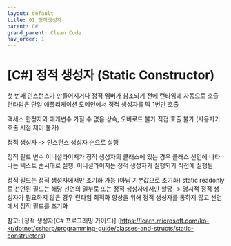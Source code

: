 ```yaml
---
layout: default
title: 01_정적생성자
parent: C#
grand_parent: Clean Code
nav_order: 1
---
```


# [C#] 정적 생성자 (Static Constructor)

첫 번째 인스턴스가 만들어지거나 정적 멤버가 참조되기 전에 런타임에 자동으로 호출
런타임은 단일 애플리케이션 도메인에서 정적 생성자를 딱 1번만 호출

액세스 한정자와 매개변수 가질 수 없음
상속, 오버로드 불가
직접 호출 불가 (사용자가 호출 시점 제어 불가)

정적 생성자 -> 인스턴스 생성자 순으로 실행

정적 필드 변수 이니셜라이저가 정적 생성자의 클래스에 있는 경우 클래스 선언에 나타나는 텍스트 순서대로 실행.
이니셜라이저는 정적 생성자가 실행되기 직전에 실행됨

정적 필드는 정적 생성자에서만 초기화 가능 (아님 기본값으로 초기화)
static readonly로 선언된 필드는 해당 선언의 일부로 또는 정적 생성자에서만 할당
-> 명시적 정적 생성자가 필요하지 않은 경우 런타임 최적화 향상을 위해 정적 생성자를 통하지 않고 선언에서 정적 필드를 초기화

참고: [정적 생성자(C# 프로그래밍 가이드)] (https://learn.microsoft.com/ko-kr/dotnet/csharp/programming-guide/classes-and-structs/static-constructors)
